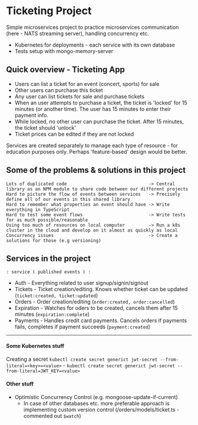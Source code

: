 # Ticketing Project

Simple microservices project to practice microservices communication (here - NATS streaming server), handling concurrency etc.

- Kubernetes for deployments - each service with its own database
- Tests setup with mongo-memory-server

## Quick overview - Ticketing App

- Users can list a ticket for an event (concert, sports) for sale
- Other users can purchase this ticket
- Any user can list tickets for sale and purchase tickets
- When an user attempts to purchase a ticket, the ticket is 'locked' for 15 minutes (or another time). The user has 15 minutes to enter their payment info.
- While locked, no other user can purchase the ticket. After 15 minutes, the ticket should 'unlock'
- Ticket prices can be edited if they are not locked

Services are created separately to manage each type of resource - for education purposes only. Perhaps 'feature-based' design would be better.

## Some of the problems & solutions in this project

```
Lots of duplicated code                               -> Central library as an NPM module to share code between our different projects
Hard to picture the flow of events between services   -> Precisely define all of our events in this shared library
Hard to remember what properties an event should have -> Write everything in TypeScript
Hard to test some event flows                         -> Write tests for as much possible/reasonable
Using too much of resources on local computer         -> Run a k8s cluster in the cloud and develop on it almost as quickly as local
Concurrency issues                                    -> Create a solutions for those (e.g versioning)
```

## Services in the project

`: service ( published events ) :`

- Auth - Everything related to user signup/signin/signout
- Tickets - Ticket creation/editing. Knows whether ticket can be updated (`ticket:created, ticket:updated`)
- Orders - Order creation/editing (`order:created, order:cancelled`)
- Expiration - Watches for oders to be created, cancels them after 15 minutes (`expiration:complete`)
- Payments - Handles credit card payments. Cancels orders if payments fails, completes if payment succeeds (`payment:created`)

<hr>

#### Some Kubernetes stuff

Creating a secret `kubectl create secret generict jwt-secret --from-literal=<key>=<value>` - `kubectl create secret generict jwt-secret --from-literal=JWT_KEY=<value>`

#### Other stuff

- Optimistic Concurrency Control (e.g. mongoose-update-if-current)
  - In case of other databases etc. more preferable approach is implementing custom version control (/orders/models/ticket.ts - commented out `$watch`)
